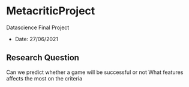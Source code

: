 # MetacriticProject
Datascience Final Project
- Date: 27/06/2021

## Research Question
Can we predict whether a game will be successful or not
What features affects the most on the criteria

